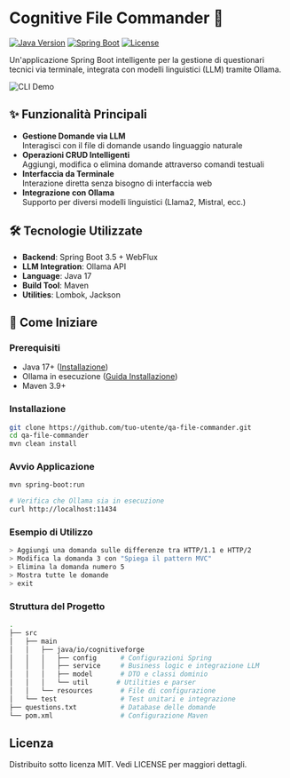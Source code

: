 # Cognitive File Commander 🚀

[![Java Version](https://img.shields.io/badge/Java-17%2B-blue.svg)](https://openjdk.org/projects/jdk/17/)
[![Spring Boot](https://img.shields.io/badge/Spring%20Boot-3.5.0-brightgreen.svg)](https://spring.io/projects/spring-boot)
[![License](https://img.shields.io/badge/License-MIT-green.svg)](https://opensource.org/licenses/MIT)

Un'applicazione Spring Boot intelligente per la gestione di questionari tecnici via terminale, integrata con modelli linguistici (LLM) tramite Ollama.

![CLI Demo](https://via.placeholder.com/800x400.png?text=CLI+Interface+Demo)

## ✨ Funzionalità Principali
- **Gestione Domande via LLM**  
  Interagisci con il file di domande usando linguaggio naturale
- **Operazioni CRUD Intelligenti**  
  Aggiungi, modifica o elimina domande attraverso comandi testuali
- **Interfaccia da Terminale**  
  Interazione diretta senza bisogno di interfaccia web
- **Integrazione con Ollama**  
  Supporto per diversi modelli linguistici (Llama2, Mistral, ecc.)

## 🛠️ Tecnologie Utilizzate
- **Backend**: Spring Boot 3.5 + WebFlux
- **LLM Integration**: Ollama API
- **Language**: Java 17
- **Build Tool**: Maven
- **Utilities**: Lombok, Jackson

## 🚀 Come Iniziare

### Prerequisiti
- Java 17+ ([Installazione](https://adoptium.net/))
- Ollama in esecuzione ([Guida Installazione](https://ollama.ai/))
- Maven 3.9+

### Installazione
```bash
git clone https://github.com/tuo-utente/qa-file-commander.git
cd qa-file-commander
mvn clean install
```

### Avvio Applicazione

```bash
mvn spring-boot:run

# Verifica che Ollama sia in esecuzione
curl http://localhost:11434
```

### Esempio di Utilizzo

```bash
> Aggiungi una domanda sulle differenze tra HTTP/1.1 e HTTP/2
> Modifica la domanda 3 con "Spiega il pattern MVC"
> Elimina la domanda numero 5
> Mostra tutte le domande
> exit
```

### Struttura del Progetto

```bash
.
├── src
│   ├── main
│   │   ├── java/io/cognitiveforge
│   │   │   ├── config      # Configurazioni Spring
│   │   │   ├── service     # Business logic e integrazione LLM
│   │   │   ├── model       # DTO e classi dominio
│   │   │   └── util       # Utilities e parser
│   │   └── resources       # File di configurazione
│   └── test                # Test unitari e integrazione
├── questions.txt           # Database delle domande
└── pom.xml                 # Configurazione Maven
```

## Licenza

Distribuito sotto licenza MIT. Vedi LICENSE per maggiori dettagli.



